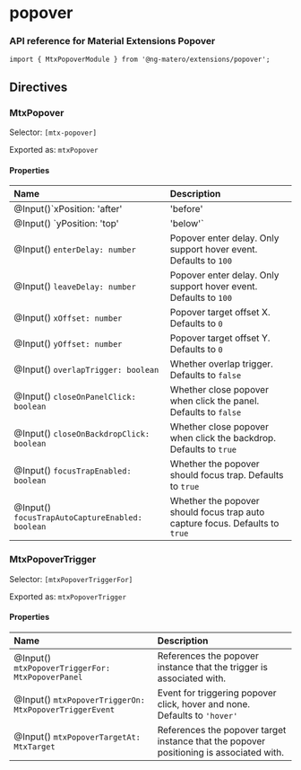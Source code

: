 # popover

### API reference for Material Extensions Popover

`import { MtxPopoverModule } from '@ng-matero/extensions/popover';`

## Directives

### MtxPopover

Selector: `[mtx-popover]`

Exported as: `mtxPopover`

#### **Properties**

| Name | Description |
| :--- | :--- |
| @Input\(\)`xPosition: 'after' | 'before' | 'center'` | Position of the popover in the X axis. Defaults to `'after'` |
| @Input\(\) `yPosition: 'top' | 'below'` | Position of the popover in the Y axis. Defaults to `'below'` |
| @Input\(\) `enterDelay: number` | Popover enter delay. Only support hover event. Defaults to `100` |
| @Input\(\) `leaveDelay: number` | Popover enter delay. Only support hover event. Defaults to `100` |
| @Input\(\) `xOffset: number` | Popover target offset X. Defaults to `0` |
| @Input\(\) `yOffset: number` | Popover target offset Y. Defaults to `0` |
| @Input\(\) `overlapTrigger: boolean` | Whether overlap trigger. Defaults to `false` |
| @Input\(\) `closeOnPanelClick: boolean` | Whether close popover when click the panel. Defaults to `false` |
| @Input\(\) `closeOnBackdropClick: boolean` | Whether close popover when click the backdrop. Defaults to `true` |
| @Input\(\) `focusTrapEnabled: boolean` | Whether the popover should focus trap. Defaults to `true` |
| @Input\(\) `focusTrapAutoCaptureEnabled: boolean` | Whether the popover should focus trap auto capture focus. Defaults to `true` |

### MtxPopoverTrigger

Selector: `[mtxPopoverTriggerFor]`

Exported as: `mtxPopoverTrigger`

#### **Properties**

| Name | Description |
| :--- | :--- |
| @Input\(\) `mtxPopoverTriggerFor: MtxPopoverPanel` | References the popover instance that the trigger is associated with. |
| @Input\(\) `mtxPopoverTriggerOn: MtxPopoverTriggerEvent` | Event for triggering popover click, hover and none. Defaults to `'hover'` |
| @Input\(\) `mtxPopoverTargetAt: MtxTarget` | References the popover target instance that the popover positioning is associated with. |

